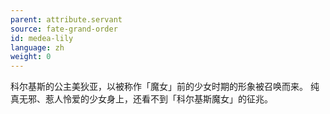 ```yaml
---
parent: attribute.servant
source: fate-grand-order
id: medea-lily
language: zh
weight: 0
---
```


科尔基斯的公主美狄亚，以被称作「魔女」前的少女时期的形象被召唤而来。
纯真无邪、惹人怜爱的少女身上，还看不到「科尔基斯魔女」的征兆。
